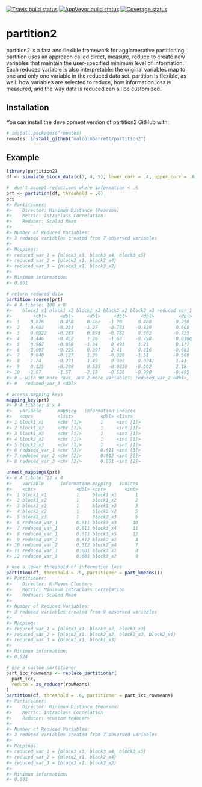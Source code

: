 
<!-- README.md is generated from README.Rmd. Please edit that file -->

[![Travis build
status](https://travis-ci.org/malcolmbarrett/partition2.svg?branch=master)](https://travis-ci.org/malcolmbarrett/partition2)
[![AppVeyor build
status](https://ci.appveyor.com/api/projects/status/github/malcolmbarrett/partition2?branch=master&svg=true)](https://ci.appveyor.com/project/malcolmbarrett/partition2)
[![Coverage
status](https://codecov.io/gh/malcolmbarrett/partition2/branch/master/graph/badge.svg)](https://codecov.io/github/malcolmbarrett/partition2?branch=master)

# partition2

partition2 is a fast and flexible framework for agglomerative
partitioning. partition uses an approach called direct, measure, reduce
to create new variables that maintain the user-specified minimum level
of information. Each reduced variable is also interpretable: the
original variables map to one and only one variable in the reduced data
set. partition is flexible, as well: how variables are selected to
reduce, how information loss is measured, and the way data is reduced
can all be customized.

## Installation

You can install the development version of partition2 GitHub with:

``` r
# install.packages("remotes)
remotes::install_github("malcolmbarrett/partition2")
```

## Example

``` r
library(partition2)
df <- simulate_block_data(c(3, 4, 5), lower_corr = .4, upper_corr = .6, n = 100)

#  don't accept reductions where information < .6
prt <- partition(df, threshold = .6)
prt
#> Partitioner:
#>    Director: Minimum Distance (Pearson) 
#>    Metric: Intraclass Correlation 
#>    Reducer: Scaled Mean
#> 
#> Number of Reduced Variables:
#> 3 reduced variables created from 7 observed variables
#> 
#> Mappings:
#> reduced_var_1 = {block3_x3, block3_x4, block3_x5}
#> reduced_var_2 = {block2_x1, block2_x4}
#> reduced_var_3 = {block3_x1, block3_x2}
#> 
#> Minimum information:
#> 0.601

# return reduced data
partition_scores(prt)
#> # A tibble: 100 x 8
#>    block1_x1 block1_x2 block1_x3 block2_x2 block2_x3 reduced_var_1
#>        <dbl>     <dbl>     <dbl>     <dbl>     <dbl>         <dbl>
#>  1    0.826      0.458     0.462   -1.20      0.408        -0.250 
#>  2   -0.903     -0.214    -1.27    -0.773    -0.829         0.608 
#>  3    0.0922    -0.285     0.893   -0.782     0.302        -0.725 
#>  4    0.446     -0.462     1.26    -1.63     -0.798         0.0306
#>  5    0.967     -0.868    -1.34     0.493     1.21          0.177 
#>  6   -0.607     -0.229     0.397    2.41      0.816        -0.683 
#>  7    0.640     -0.127     1.39    -0.320    -1.51         -0.568 
#>  8   -1.24      -0.271    -1.45     0.307     0.0241        1.43  
#>  9    0.125     -0.308     0.535   -0.0230   -0.502         2.18  
#> 10   -2.67      -1.57     -2.18    -0.526    -0.990        -0.495 
#> # … with 90 more rows, and 2 more variables: reduced_var_2 <dbl>,
#> #   reduced_var_3 <dbl>

# access mapping keys
mapping_key(prt)
#> # A tibble: 8 x 4
#>   variable      mapping   information indices  
#>   <chr>         <list>          <dbl> <list>   
#> 1 block1_x1     <chr [1]>       1     <int [1]>
#> 2 block1_x2     <chr [1]>       1     <int [1]>
#> 3 block1_x3     <chr [1]>       1     <int [1]>
#> 4 block2_x2     <chr [1]>       1     <int [1]>
#> 5 block2_x3     <chr [1]>       1     <int [1]>
#> 6 reduced_var_1 <chr [3]>       0.611 <int [3]>
#> 7 reduced_var_2 <chr [2]>       0.612 <int [2]>
#> 8 reduced_var_3 <chr [2]>       0.601 <int [2]>

unnest_mappings(prt)
#> # A tibble: 12 x 4
#>    variable      information mapping   indices
#>    <chr>               <dbl> <chr>       <int>
#>  1 block1_x1           1     block1_x1       1
#>  2 block1_x2           1     block1_x2       2
#>  3 block1_x3           1     block1_x3       3
#>  4 block2_x2           1     block2_x2       5
#>  5 block2_x3           1     block2_x3       6
#>  6 reduced_var_1       0.611 block3_x3      10
#>  7 reduced_var_1       0.611 block3_x4      11
#>  8 reduced_var_1       0.611 block3_x5      12
#>  9 reduced_var_2       0.612 block2_x1       4
#> 10 reduced_var_2       0.612 block2_x4       7
#> 11 reduced_var_3       0.601 block3_x1       8
#> 12 reduced_var_3       0.601 block3_x2       9

# use a lower threshold of information loss
partition(df, threshold = .5, partitioner = part_kmeans())
#> Partitioner:
#>    Director: K-Means Clusters 
#>    Metric: Minimum Intraclass Correlation 
#>    Reducer: Scaled Mean
#> 
#> Number of Reduced Variables:
#> 3 reduced variables created from 9 observed variables
#> 
#> Mappings:
#> reduced_var_1 = {block3_x1, block3_x2, block3_x3}
#> reduced_var_2 = {block2_x1, block2_x2, block2_x3, block2_x4}
#> reduced_var_3 = {block1_x1, block1_x3}
#> 
#> Minimum information:
#> 0.524

# use a custom partitioner
part_icc_rowmeans <- replace_partitioner(
  part_icc, 
  reduce = as_reducer(rowMeans)
)
partition(df, threshold = .6, partitioner = part_icc_rowmeans) 
#> Partitioner:
#>    Director: Minimum Distance (Pearson) 
#>    Metric: Intraclass Correlation 
#>    Reducer: <custom reducer>
#> 
#> Number of Reduced Variables:
#> 3 reduced variables created from 7 observed variables
#> 
#> Mappings:
#> reduced_var_1 = {block3_x3, block3_x4, block3_x5}
#> reduced_var_2 = {block2_x1, block2_x4}
#> reduced_var_3 = {block3_x1, block3_x2}
#> 
#> Minimum information:
#> 0.601
```
